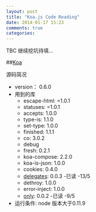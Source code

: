 ```yaml
---
layout: post
title: "Koa.js Code Reading"
date: 2014-01-17 15:23
comments: true
categories: 
---
```

TBC 继续挖坑待填...

##[Koa](https://github.com/koajs/koa)

 
源码简况

 - version： 0.6.0
 - 用到的库
   - escape-html: =1.0.1
   - statuses: =1.0.1
   - accepts: 1.0.0
   - type-is: 1.1.0
   - set-type: 1.0.0
   - finished: 1.1.1
   - co: 3.0.2
   - debug
   - fresh: 0.2.1
   - koa-compose: 2.2.0
   - koa-is-json: 1.0.0
   - cookies: 0.4.0
   - [delegates](https://github.com/visionmedia/node-delegates/blob/master/index.js): 0.0.3 -已读 -13/5
   - dethroy: 1.0.0
   - error-inject: 1.0.0
   - [only](https://github.com/visionmedia/node-only): 0.0.2  -已读 -9/5
 - 运行条件: node 版本大于0.11.9




